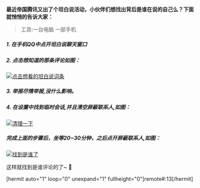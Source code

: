 **最近帝国腾讯又出了个坦白说活动，小伙伴们想找出背后是谁在说的自己么？下面就悄悄的告诉大家：**

> 工具:一台电脑 一部手机

##### 1. 在手机QQ中点开坦白说聊天窗口
##### 2. 点击想知道的那条评论如图：
[![点击想看的坦白说词条](https://blog.eson.site/wp-content/uploads/2018/07/坦白说1.png "点击想看的坦白说词条")](https://blog.eson.site/wp-content/uploads/2018/07/坦白说1.png "点击想看的坦白说词条")
##### 3. 举报尽情举报,没什么影响。
##### 4. 在设置中找到临时会话,并且清空屏蔽联系人,如图：
[![清理一下](https://blog.eson.site/wp-content/uploads/2018/07/坦白说2.png "清理一下")](https://blog.eson.site/wp-content/uploads/2018/07/坦白说2.png "清理一下")
##### 完成上面的步骤后，坐等20~30分钟，之后点开屏蔽联系人,如图：
[![找到是谁了](https://blog.eson.site/wp-content/uploads/2018/07/坦白说3.png "找到是谁了")](https://blog.eson.site/wp-content/uploads/2018/07/坦白说3.png "找到是谁了")

这样就找到是谁评论的了~ 🤡

[hermit auto="1" loop="0" unexpand="1" fullheight="0"]remote#:13[/hermit]